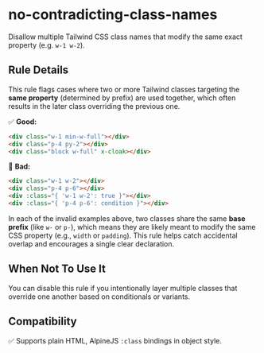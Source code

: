 # no-contradicting-class-names

Disallow multiple Tailwind CSS class names that modify the same exact property (e.g. `w-1 w-2`).

## Rule Details

This rule flags cases where two or more Tailwind classes targeting the **same property** (determined by prefix) are used together, which often results in the later class overriding the previous one.

✅ **Good:**
```html
<div class="w-1 min-w-full"></div>
<div class="p-4 py-2"></div>
<div class="block w-full" x-cloak></div>
```

🚫 **Bad:**
```html
<div class="w-1 w-2"></div>
<div class="p-4 p-6"></div>
<div :class="{ 'w-1 w-2': true }"></div>
<div :class="{ 'p-4 p-6': condition }"></div>
```

In each of the invalid examples above, two classes share the same **base prefix** (like `w-` or `p-`), which means they are likely meant to modify the same CSS property (e.g., `width` or `padding`). This rule helps catch accidental overlap and encourages a single clear declaration.

## When Not To Use It
You can disable this rule if you intentionally layer multiple classes that override one another based on conditionals or variants.

## Compatibility
✅ Supports plain HTML, AlpineJS `:class` bindings in object style.
